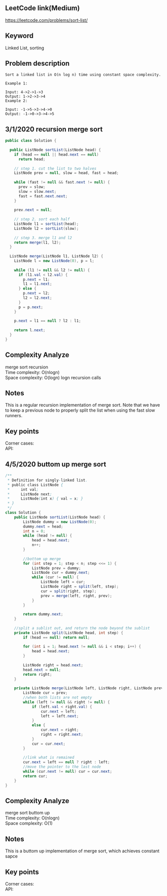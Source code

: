 ## LeetCode link(Medium)
https://leetcode.com/problems/sort-list/

## Keyword
Linked List, sorting

## Problem description
```
Sort a linked list in O(n log n) time using constant space complexity.

Example 1:

Input: 4->2->1->3
Output: 1->2->3->4
Example 2:

Input: -1->5->3->4->0
Output: -1->0->3->4->5
```
## 3/1/2020 recursion merge sort

```java
public class Solution {
  
  public ListNode sortList(ListNode head) {
    if (head == null || head.next == null)
      return head;
        
    // step 1. cut the list to two halves
    ListNode prev = null, slow = head, fast = head;
    
    while (fast != null && fast.next != null) {
      prev = slow;
      slow = slow.next;
      fast = fast.next.next;
    }
    
    prev.next = null;
    
    // step 2. sort each half
    ListNode l1 = sortList(head);
    ListNode l2 = sortList(slow);
    
    // step 3. merge l1 and l2
    return merge(l1, l2);
  }
  
  ListNode merge(ListNode l1, ListNode l2) {
    ListNode l = new ListNode(0), p = l;
    
    while (l1 != null && l2 != null) {
      if (l1.val < l2.val) {
        p.next = l1;
        l1 = l1.next;
      } else {
        p.next = l2;
        l2 = l2.next;
      }
      p = p.next;
    }
    
    p.next = l1 == null ? l2 : l1;
    
    return l.next;
  }
}
```

## Complexity Analyze
merge sort recursion\
Time complexity: O(nlogn) \
Space complexity: O(logn) logn recursion calls

## Notes
This is a regular recursion implementation of merge sort. Note that we have to keep a previous node to properly split the list when using the fast slow runners.

## Key points
Corner cases:\
API: 

## 4/5/2020 buttom up merge sort

```java
/**
 * Definition for singly-linked list.
 * public class ListNode {
 *     int val;
 *     ListNode next;
 *     ListNode(int x) { val = x; }
 * }
 */
class Solution {
    public ListNode sortList(ListNode head) {
        ListNode dummy = new ListNode(0);
        dummy.next = head;
        int n = 0;
        while (head != null) {
            head = head.next;
            n++;
        }
        
        //bottom up merge
        for (int step = 1; step < n; step <<= 1) {
            ListNode prev = dummy;
            ListNode cur = dummy.next;
            while (cur != null) {
                ListNode left = cur;
                ListNode right = split(left, step);
                cur = split(right, step);
                prev = merge(left, right, prev);
            } 
        }
        
        return dummy.next;
    }
    
    //split a sublist out, and return the node beyond the sublist
    private ListNode split(ListNode head, int step) {
        if (head == null) return null;
    	
        for (int i = 1; head.next != null && i < step; i++) {
            head = head.next;
        }
        
        ListNode right = head.next;
        head.next = null;
        return right;
    }
    
    private ListNode merge(ListNode left, ListNode right, ListNode prev) {
        ListNode cur = prev;
        //when both lists are not empty
        while (left != null && right != null) {
            if (left.val < right.val) {
                cur.next = left;
                left = left.next;
            }
            else {
                cur.next = right;
                right = right.next;
            }
            cur = cur.next;
        }
        
        //link what is remained
        cur.next = left == null ? right : left;
        //move the pointer to the last node
        while (cur.next != null) cur = cur.next;
        return cur;
    }
}
```

## Complexity Analyze
merge sort buttom up\
Time complexity: O(nlogn) \
Space complexity: O(1)

## Notes
This is a buttom up implementation of merge sort, which achieves constant sapce

## Key points
Corner cases:\
API: 